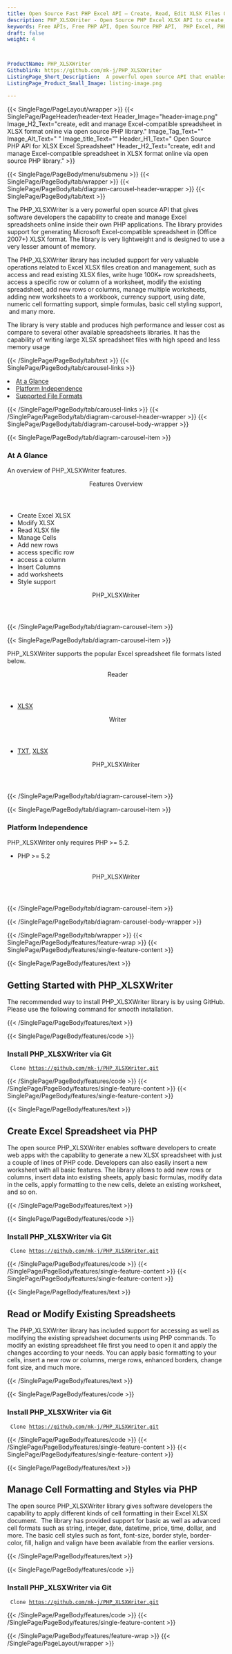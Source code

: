 ```yaml
---
title: Open Source Fast PHP Excel API – Create, Read, Edit XLSX Files Online
description: PHP_XLSXWriter - Open Source PHP Excel XLSX API to create, modify & manage Spreadsheet. Add new rows & columns, insert worksheets to a workbook & basic cell styling.
keywords: Free APIs, Free PHP API, Open Source PHP API,  PHP Excel, PHP Spreadsheet, Open Source Excel APIs, Open Source PHP APIs, Free XLSX API, Free XLS API, Create XLSX Free, Convert XLSX Free, Create XLS using PHP, Convert XLSX using PHP, PHP Excel programming, PHP Excel APIs, PHP .xls, PHP .xlsx, PHP .xlsx API, PHP .xls library, PHP Excel library, create  Excel Spreadsheet, add sheet to workbook, add cells to sheet, modify Excel documents, add chart to Excel files 
draft: false
weight: 4



ProductName: PHP_XLSXWriter
Githublink: https://github.com/mk-j/PHP_XLSXWriter
ListingPage_Short_Description:  A powerful open source API that enables softwre developers to open, create, modify, parse, & manage XLSX spreadsheets. It supports writing huge 100K+ row spreadsheets with ease.
ListingPage_Product_Small_Image: listing-image.png 

---
```


{{< SinglePage/PageLayout/wrapper >}}
{{< SinglePage/PageHeader/header-text
Header_Image="header-image.png"
Image_H2_Text="create, edit and manage Excel-compatible spreadsheet in XLSX format online via open source PHP library."
Image_Tag_Text=""
Image_Alt_Text=" "
Image_title_Text=""
Header_H1_Text=" Open Source PHP API for XLSX Excel Spreadsheet"
Header_H2_Text="create, edit and manage Excel-compatible spreadsheet in XLSX format online via open source PHP library." >}}

{{< SinglePage/PageBody/menu/submenu >}}
{{< SinglePage/PageBody/tab/wrapper >}}
{{< SinglePage/PageBody/tab/diagram-carousel-header-wrapper >}}
{{< SinglePage/PageBody/tab/text >}}



<p>The PHP_XLSXWriter is a very powerful open source API that gives software developers the capability to create and manage Excel spreadsheets online inside their own PHP applications. The library provides support for generating Microsoft Excel-compatible spreadsheet in (Office 2007+) XLSX format. The library is very lightweight and is designed to use a very lesser amount of memory.</p>
<p>The PHP_XLSXWriter library has included support for very valuable operations related to Excel XLSX files creation and management, such as access and read existing XLSX files, write huge 100K+ row spreadsheets, access a specific row or column of a worksheet, modify the existing spreadsheet, add new rows or columns, manage multiple worksheets, adding new worksheets to a workbook, currency support, using date, numeric cell formatting support, simple formulas, basic cell styling support,  and many more.</p>
<p>The library is very stable and produces high performance and lesser cost as compare to several other available spreadsheets libraries. It has the capability of writing large XLSX spreadsheet files with high speed and less memory usage</p>

{{< /SinglePage/PageBody/tab/text >}}
{{< SinglePage/PageBody/tab/carousel-links >}}

<li data-target="#diagramcarousel" data-slide-to="0"><a href="#">At a Glance</a></li>
<li data-target="#diagramcarousel" data-slide-to="2"><a href="#">Platform Independence</a></li>
<li data-target="#diagramcarousel" data-slide-to="1"><a class="activetab" href="#">Supported File Formats</a></li>


{{< /SinglePage/PageBody/tab/carousel-links >}}
{{< /SinglePage/PageBody/tab/diagram-carousel-header-wrapper >}}
{{< SinglePage/PageBody/tab/diagram-carousel-body-wrapper >}}

{{< SinglePage/PageBody/tab/diagram-carousel-item >}}
<h3>At A Glance</h3>
<p>An overview of PHP_XLSXWriter features.</p>
<div class="diagram1 d1-poi">
<div class="d1-row">
<div class="d1-col d1-right"><header>Features Overview</header>
<ul>
<li>Create Excel XLSX</li>
<li>Modify XLSX</li>
<li>Read XLSX file</li>
<li>Manage Cells</li>
<li>Add new rows</li>
<li>access specific row</li>
<li>access a column</li>
<li>Insert Columns</li>
<li>add worksheets</li>
<li>Style support</li>
</ul>
</div>
</div>
<div class="d1-logo" style="border: none;"><!--<img src='listing-image.png' alt="Compression APIs for .NET" />--><header>PHP_XLSXWriter</header><footer><small></small></footer></div>
<!--/logo--></div>
<!--/diagram1-->
{{< /SinglePage/PageBody/tab/diagram-carousel-item >}}

{{< SinglePage/PageBody/tab/diagram-carousel-item >}}
<p>PHP_XLSXWriter supports the popular Excel spreadsheet file formats listed below.</p>
<div class="diagram1 d2  d1-poi">
<div class="d1-row">
<div class="d1-col d1-left"><header><i class="fa fa-arrows-v "> </i> Reader</header>
<ul>
<li><a href="https://docs.fileformat.com/spreadsheet/xlsx/">XLSX</a></li>
</ul>
</div>
<!--/left-->
<div class="d1-col d1-right"><header><i class="fa  fa-long-arrow-down"> </i> Writer</header>
<ul>
<li><a href="https://docs.fileformat.com/word-processing/txt/">TXT</a>, <a href="https://docs.fileformat.com/spreadsheet/xlsx/">XLSX</a></li>
</ul>
</div>
<!--/right--></div>
<!--/row-->
<div class="d1-logo" style="border: none;"><!--<img src='listing-image.png' alt="Compression APIs for .NET" />--><header>PHP_XLSXWriter</header><footer><small></small></footer></div>
<!--/logo--></div>
<!--/diagram2-->
{{< /SinglePage/PageBody/tab/diagram-carousel-item >}}

{{< SinglePage/PageBody/tab/diagram-carousel-item >}}
<h3>Platform Independence</h3>
<p>PHP_XLSXWriter only requires PHP &gt;= 5.2.</p>
<div class="diagram1 d1-poi">
<div class="d1-row">
<div class="d1-col d1-left">
<ul>
<li>PHP &gt;= 5.2 </li>
</ul>
</div>
<!--/left-->
<div class="d1-col d1-right"> </div>
<!--/right--></div>
<!--/row-->
<div class="d1-logo" style="border: none;"><!--<img src='listing-image.png' alt="Compression APIs for .NET" />--><header>PHP_XLSXWriter</header><footer><small></small></footer></div>
<!--/logo--></div>
<!--/diagram2 -->
{{< /SinglePage/PageBody/tab/diagram-carousel-item >}}

{{< /SinglePage/PageBody/tab/diagram-carousel-body-wrapper >}}

{{< /SinglePage/PageBody/tab/wrapper >}}
{{< SinglePage/PageBody/features/feature-wrap >}}
{{< SinglePage/PageBody/features/single-feature-content >}}

{{< SinglePage/PageBody/features/text >}}
<h2 class="h2title">Getting Started with PHP_XLSXWriter</h2>
<p>The recommended way to install PHP_XLSXWriter library is by using GitHub. Please use the following command for smooth installation.</p>
{{< /SinglePage/PageBody/features/text >}}

{{< SinglePage/PageBody/features/code >}}
<h3>Install PHP_XLSXWriter via Git</h3>
<pre><code class="html"> Clone <a href="https://github.com/mk-j/PHP_XLSXWriter.git">https://github.com/mk-j/PHP_XLSXWriter.git</a></code></pre>


{{< /SinglePage/PageBody/features/code >}}
{{< /SinglePage/PageBody/features/single-feature-content >}}
{{< SinglePage/PageBody/features/single-feature-content >}}

{{< SinglePage/PageBody/features/text >}}
<h2 class="h2title">Create Excel Spreadsheet via PHP</h2>
<p>The open source PHP_XLSXWriter enables software developers to create web apps with the capability to generate a new XLSX spreadsheet with just a couple of lines of PHP code. Developers can also easily insert a new worksheet with all basic features. The library allows to add new rows or columns, insert data into existing sheets, apply basic formulas, modify data in the cells, apply formatting to the new cells, delete an existing worksheet, and so on.</p>

{{< /SinglePage/PageBody/features/text >}}

{{< SinglePage/PageBody/features/code >}}
<h3>Install PHP_XLSXWriter via Git</h3>
<pre><code class="html"> Clone <a href="https://github.com/mk-j/PHP_XLSXWriter.git">https://github.com/mk-j/PHP_XLSXWriter.git</a></code></pre>


{{< /SinglePage/PageBody/features/code >}}
{{< /SinglePage/PageBody/features/single-feature-content >}}
{{< SinglePage/PageBody/features/single-feature-content >}}

{{< SinglePage/PageBody/features/text >}}
<h2 class="h2title">Read or Modify Existing Spreadsheets</h2>
<p>The PHP_XLSXWriter library has included support for accessing as well as modifying the existing spreadsheet documents using PHP commands. To modify an existing spreadsheet file first you need to open it and apply the changes according to your needs. You can apply basic formatting to your cells, insert a new row or columns, merge rows, enhanced borders, change font size, and much more.</p>

{{< /SinglePage/PageBody/features/text >}}

{{< SinglePage/PageBody/features/code >}}
<h3>Install PHP_XLSXWriter via Git</h3>
<pre><code class="html"> Clone <a href="https://github.com/mk-j/PHP_XLSXWriter.git">https://github.com/mk-j/PHP_XLSXWriter.git</a></code></pre>


{{< /SinglePage/PageBody/features/code >}}
{{< /SinglePage/PageBody/features/single-feature-content >}}
{{< SinglePage/PageBody/features/single-feature-content >}}

{{< SinglePage/PageBody/features/text >}}
<h2 class="h2title">Manage Cell Formatting and Styles via PHP</h2>
<p>The open source PHP_XLSXWriter library gives software developers the capability to apply different kinds of cell formatting in their Excel XLSX document.  The library has provided support for basic as well as advanced cell formats such as string, integer, date, datetime, price, time, dollar, and more. The basic cell styles such as font, font-size, border style, border-color, fill, halign and valign have been available from the earlier versions.</p>

{{< /SinglePage/PageBody/features/text >}}

{{< SinglePage/PageBody/features/code >}}
<h3>Install PHP_XLSXWriter via Git</h3>
<pre><code class="html"> Clone <a href="https://github.com/mk-j/PHP_XLSXWriter.git">https://github.com/mk-j/PHP_XLSXWriter.git</a></code></pre>


{{< /SinglePage/PageBody/features/code >}}
{{< /SinglePage/PageBody/features/single-feature-content >}}

{{< /SinglePage/PageBody/features/feature-wrap >}}
{{< /SinglePage/PageLayout/wrapper >}}